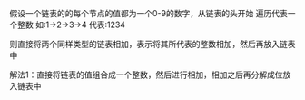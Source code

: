 假设一个链表的的每个节点的值都为一个0-9的数字，从链表的头开始
遍历代表一个整数 如:1->2->3->4 代表:1234

则直接将两个同样类型的链表相加，表示将其所代表的整数相加，然后再放入链表中

解法1：直接将链表的值组合成一个整数，然后进行相加，相加之后再分解成位放入链表中

   